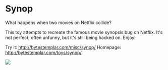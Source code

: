 Synop
=====

What happens when two movies on Netflix collide? 

This toy attempts to recreate the famous movie synopsis bug on Netflix. It's not perfect, often unfunny, but it's still being hacked on. Enjoy!

Try it: http://bytestemplar.com/misc/synop/
Homepage: http://bytestemplar.com/toys/synop/

<img src="http://i.imgur.com/n0U8YSs.jpg">
